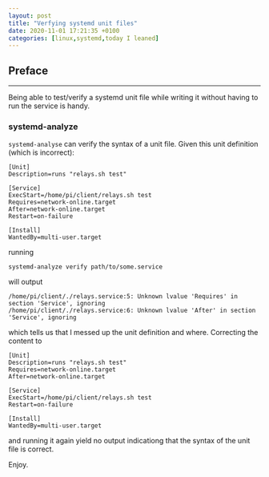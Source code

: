 ```yaml
---
layout: post
title: "Verfying systemd unit files"
date: 2020-11-01 17:21:35 +0100
categories: [linux,systemd,today I leaned]
---
```


## Preface
---
Being able to test/verify a systemd unit file while writing it without having to run the service is handy.

### systemd-analyze
`systemd-analyse` can verify the syntax of a unit file. Given this unit definition (which is incorrect):
```systemd
[Unit]
Description=runs "relays.sh test"

[Service]
ExecStart=/home/pi/client/relays.sh test
Requires=network-online.target
After=network-online.target
Restart=on-failure

[Install]
WantedBy=multi-user.target
```
running
```
systemd-analyze verify path/to/some.service
```
will output
```
/home/pi/client/./relays.service:5: Unknown lvalue 'Requires' in section 'Service', ignoring
/home/pi/client/./relays.service:6: Unknown lvalue 'After' in section 'Service', ignoring
```
which tells us that I messed up the unit definition and where. Correcting the content to
```systemd
[Unit]
Description=runs "relays.sh test"
Requires=network-online.target
After=network-online.target

[Service]
ExecStart=/home/pi/client/relays.sh test
Restart=on-failure

[Install]
WantedBy=multi-user.target
```
and running it again yield no output indicationg that the syntax of the unit file is correct.

Enjoy.
